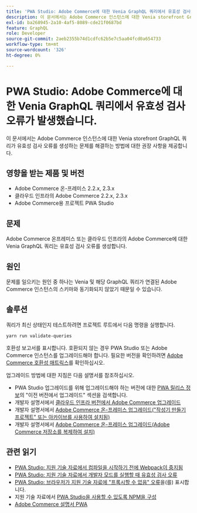 ```yaml
---
title: 'PWA Studio: Adobe Commerce에 대한 Venia GraphQL 쿼리에서 유효성 검사 오류가 발생했습니다.'
description: 이 문서에서는 Adobe Commerce 인스턴스에 대한 Venia storefront GraphQL 쿼리가 유효성 검사 오류를 생성하는 문제를 해결하는 방법에 대한 권장 사항을 제공합니다.
exl-id: ba268945-2a10-4af5-8089-cde21f0687bd
feature: GraphQL
role: Developer
source-git-commit: 2aeb2355b74d1cdfc62b5e7c5aa04fcd0a654733
workflow-type: tm+mt
source-wordcount: '326'
ht-degree: 0%

---
```


# PWA Studio: Adobe Commerce에 대한 Venia GraphQL 쿼리에서 유효성 검사 오류가 발생했습니다.

이 문서에서는 Adobe Commerce 인스턴스에 대한 Venia storefront GraphQL 쿼리가 유효성 검사 오류를 생성하는 문제를 해결하는 방법에 대한 권장 사항을 제공합니다.

## 영향을 받는 제품 및 버전

* Adobe Commerce 온-프레미스 2.2.x, 2.3.x
* 클라우드 인프라의 Adobe Commerce 2.2.x, 2.3.x
* Adobe Commerce용 프로젝트 PWA Studio

## 문제

Adobe Commerce 온프레미스 또는 클라우드 인프라의 Adobe Commerce에 대한 Venia GraphQL 쿼리는 유효성 검사 오류를 생성합니다.

## 원인

문제를 일으키는 원인 중 하나는 Venia 및 해당 GraphQL 쿼리가 연결된 Adobe Commerce 인스턴스의 스키마와 동기화되지 않았기 때문일 수 있습니다.

## 솔루션

쿼리가 최신 상태인지 테스트하려면 프로젝트 루트에서 다음 명령을 실행합니다.

```bash
yarn run validate-queries
```

호환성 보고서를 표시합니다. 호환되지 않는 경우 PWA Studio 또는 Adobe Commerce 인스턴스를 업그레이드해야 합니다. 필요한 버전을 확인하려면 [Adobe Commerce 호환성 매트릭스](https://developer.adobe.com/commerce/pwa-studio/integrations/adobe-commerce/version-compatibility/)를 확인하십시오.

업그레이드 방법에 대한 지침은 다음 설명서를 참조하십시오.

* PWA Studio 업그레이드를 위해 업그레이드해야 하는 버전에 대한 [PWA 릴리스 정보](https://github.com/magento/pwa-studio/releases/)의 &quot;이전 버전에서 업그레이드&quot; 섹션을 검색합니다.
* 개발자 설명서에서 [클라우드 인프라 버전에서 Adobe Commerce 업그레이드](https://experienceleague.adobe.com/en/docs/commerce-cloud-service/user-guide/develop/upgrade/commerce-version)
* 개발자 설명서에서 [Adobe Commerce 온-프레미스 업그레이드(&quot;작성기 만들기 프로젝트&quot; 또는 아카이브를 사용하여 설치됨)](https://experienceleague.adobe.com/en/docs/commerce-operations/upgrade-guide/implementation/perform-upgrade)
* 개발자 설명서에서 [Adobe Commerce 온-프레미스 업그레이드(Adobe Commerce 저장소를 복제하여 설치)](https://experienceleague.adobe.com/en/docs/commerce-operations/upgrade-guide/developer/git-installs)

## 관련 읽기

* [PWA Studio: 지원 기술 자료에서 컴파일을 시작하기 전에 Webpack이 중지됨](/help/troubleshooting/miscellaneous/pwa-studio-webpack-hangs-before-beginning-compilation.md)
* [PWA Studio: 지원 기술 자료에서 개발자 모드를 실행할 때 유효성 검사 오류](/help/troubleshooting/miscellaneous/pwa-studio-validation-errors-when-running-developer-mode.md)
* [PWA Studio: 브라우저가 지원 기술 자료에 &quot;프록시할 수 없음&quot; 오류](/help/troubleshooting/miscellaneous/pwa-studio-browser-displays-cannot-proxy-to-error.md)을(를) 표시합니다.
* 지원 기술 자료에서 [PWA Studio을 사용할 수 있도록 NPM을 구성](/help/how-to/general/configure-npm-to-be-able-to-use-pwa-studio.md)
* [Adobe Commerce 설명서 PWA](https://magento.github.io/pwa-studio/)
